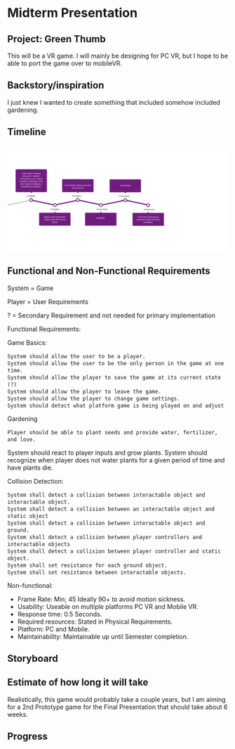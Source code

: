 # Midterm Presentation

## Project: Green Thumb
This will be a VR game. I will mainly be designing for PC VR, but I hope to be able to port the game over to mobileVR. 
## Backstory/inspiration
I just knew I wanted to create something that included somehow included gardening. 
## Timeline
![Timeline](inlcudes\timeline.png)
## Functional and Non-Functional Requirements
System = Game

Player = User Requirements

? = Secondary Requirement and not needed for primary implementation

Functional Requirements:

Game Basics:

	System should allow the user to be a player.
	System should allow the user to be the only person in the game at one time.
	System should allow the player to save the game at its current state (?)
	System should allow the player to leave the game.
	System should allow the player to change game settings.
	System should detect what platform game is being played on and adjust

Gardening

	Player should be able to plant seeds and provide water, fertilizer, and love.
System should react to player inputs and grow plants.
System should recognize when player does not water plants for a given period of time and have plants die.

Collision Detection: 

	System shall detect a collision between interactable object and interactable object.
	System shall detect a collision between an interactable object and static object
	System shall detect a collision between interactable object and ground.
	System shall detect a collision between player controllers and interactable objects
	System shall detect a collision between player controller and static object.
	System shall set resistance for each ground object. 
	System shall set resistance between interactable objects. 

Non-functional: 

- Frame Rate: Min; 45 Ideally 90+ to avoid motion sickness.
- Usability: Useable on multiple platforms PC VR and Mobile VR.
- Response time: 0.5 Seconds.
- Required resources: Stated in Physical Requirements.
- Platform: PC and Mobile.
- Maintainability: Maintainable up until Semester completion.

## Storyboard

## Estimate of how long it will take
Realistically, this game would probably take a couple years, but I am aiming for a 2nd Prototype game for the Final Presentation that should take about 6 weeks. 
## Progress